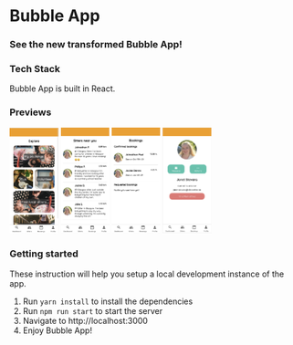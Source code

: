 # Bubble App

### See the new transformed Bubble App!

### Tech Stack

Bubble App is built in React.

### Previews

<img src="https://github.com/davidsolsonapuertas/bubbleapp/blob/master/readme/1.png" alt="Screenshot" style="zoom:25%;" />
<img src="https://github.com/davidsolsonapuertas/bubbleapp/blob/master/readme/2.png" alt="Screenshot" style="zoom:25%;" />
<img src="https://github.com/davidsolsonapuertas/bubbleapp/blob/master/readme/3.png" alt="Screenshot" style="zoom:25%;" />
<img src="https://github.com/davidsolsonapuertas/bubbleapp/blob/master/readme/4.png" alt="Screenshot" style="zoom:25%;" />

### Getting started

These instruction will help you setup a local development instance of the app.

1. Run `yarn install` to install the dependencies
2. Run `npm run start` to start the server
3. Navigate to http://localhost:3000
4. Enjoy Bubble App!
